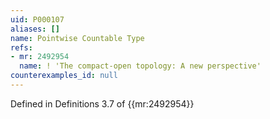```yaml
---
uid: P000107
aliases: []
name: Pointwise Countable Type
refs:
- mr: 2492954
  name: ! 'The compact-open topology: A new perspective'
counterexamples_id: null
---
```

Defined in Definitions 3.7 of {{mr:2492954}}
